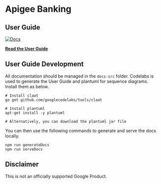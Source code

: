 # Apigee Banking

## User Guide

[![Docs](./docs-src/docs.png)](https://laughingbiscuit.github.io/apigee-reference-bank)

__[Read the User Guide](https://laughingbiscuit.github.io/apigee-reference-bank)__

## User Guide Development

All documentation should be managed in the `docs-src` folder. Codelabs is used to generate the User Guide and plantuml for sequence diagrams. Install them as below.

```
# Install claat
go get github.com/googlecodelabs/tools/claat

# Install plantuml
apt-get install -y plantuml

# Alternatively, you can download the plantuml jar file
```

You can then use the following commands to generate and serve the docs locally.

```
npm run generateDocs
npm run serveDocs
```

## Disclaimer

This is not an officially supported Google Product.
